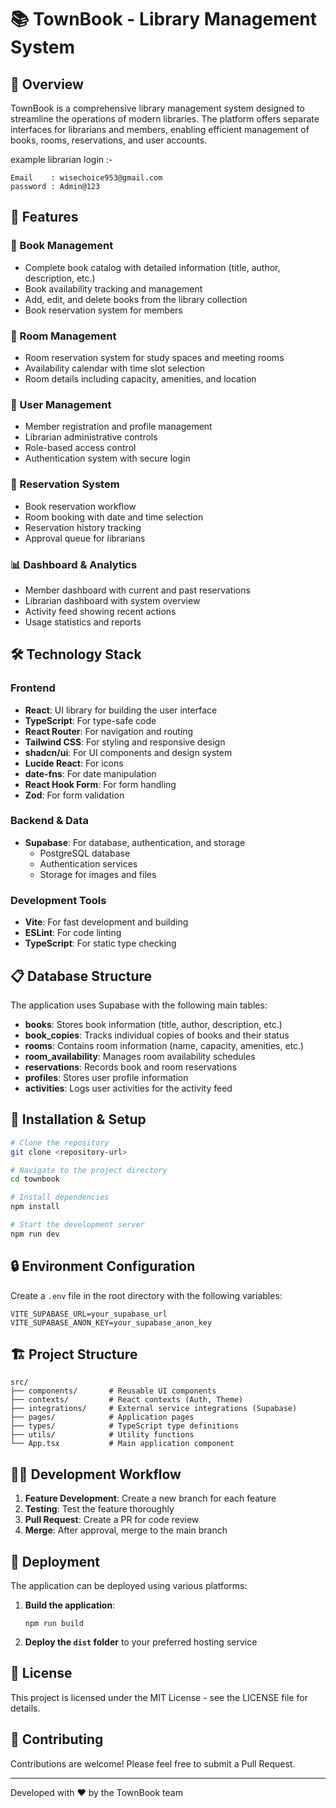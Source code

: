 # 📚 TownBook - Library Management System

## 🌟 Overview

TownBook is a comprehensive library management system designed to streamline the operations of modern libraries. The platform offers separate interfaces for librarians and members, enabling efficient management of books, rooms, reservations, and user accounts.

example librarian login :-  

    Email    : wisechoice953@gmail.com
    password : Admin@123

## 🚀 Features

### 📖 Book Management
- Complete book catalog with detailed information (title, author, description, etc.)
- Book availability tracking and management
- Add, edit, and delete books from the library collection
- Book reservation system for members

### 🏢 Room Management
- Room reservation system for study spaces and meeting rooms
- Availability calendar with time slot selection
- Room details including capacity, amenities, and location

### 👥 User Management
- Member registration and profile management
- Librarian administrative controls
- Role-based access control
- Authentication system with secure login

### 📅 Reservation System
- Book reservation workflow
- Room booking with date and time selection
- Reservation history tracking
- Approval queue for librarians

### 📊 Dashboard & Analytics
- Member dashboard with current and past reservations
- Librarian dashboard with system overview
- Activity feed showing recent actions
- Usage statistics and reports

## 🛠️ Technology Stack

### Frontend
- **React**: UI library for building the user interface
- **TypeScript**: For type-safe code
- **React Router**: For navigation and routing
- **Tailwind CSS**: For styling and responsive design
- **shadcn/ui**: For UI components and design system
- **Lucide React**: For icons
- **date-fns**: For date manipulation
- **React Hook Form**: For form handling
- **Zod**: For form validation

### Backend & Data
- **Supabase**: For database, authentication, and storage
  - PostgreSQL database
  - Authentication services
  - Storage for images and files

### Development Tools
- **Vite**: For fast development and building
- **ESLint**: For code linting
- **TypeScript**: For static type checking

## 📋 Database Structure

The application uses Supabase with the following main tables:

- **books**: Stores book information (title, author, description, etc.)
- **book_copies**: Tracks individual copies of books and their status
- **rooms**: Contains room information (name, capacity, amenities, etc.)
- **room_availability**: Manages room availability schedules
- **reservations**: Records book and room reservations
- **profiles**: Stores user profile information
- **activities**: Logs user activities for the activity feed

## 🔧 Installation & Setup

```sh
# Clone the repository
git clone <repository-url>

# Navigate to the project directory
cd townbook

# Install dependencies
npm install

# Start the development server
npm run dev
```

## 🔒 Environment Configuration

Create a `.env` file in the root directory with the following variables:

```
VITE_SUPABASE_URL=your_supabase_url
VITE_SUPABASE_ANON_KEY=your_supabase_anon_key
```

## 🏗️ Project Structure

```
src/
├── components/       # Reusable UI components
├── contexts/         # React contexts (Auth, Theme)
├── integrations/     # External service integrations (Supabase)
├── pages/            # Application pages
├── types/            # TypeScript type definitions
├── utils/            # Utility functions
└── App.tsx           # Main application component
```

## 👨‍💻 Development Workflow

1. **Feature Development**: Create a new branch for each feature
2. **Testing**: Test the feature thoroughly
3. **Pull Request**: Create a PR for code review
4. **Merge**: After approval, merge to the main branch

## 🚢 Deployment

The application can be deployed using various platforms:

1. **Build the application**:
   ```
   npm run build
   ```

2. **Deploy the `dist` folder** to your preferred hosting service

## 📝 License

This project is licensed under the MIT License - see the LICENSE file for details.

## 🤝 Contributing

Contributions are welcome! Please feel free to submit a Pull Request.

---

Developed with ❤️ by the TownBook team
